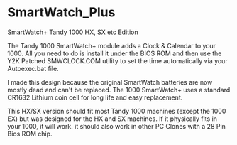 # SmartWatch_Plus
SmartWatch+ Tandy 1000 HX, SX etc Edition

The Tandy 1000 SmartWatch+ module adds a Clock & Calendar to your 1000. All you need to do is install it under the BIOS ROM and then use the Y2K Patched SMWCLOCK.COM utility to set the time automatically via your Autoexec.bat file.

I made this design because the original SmartWatch batteries are now mostly dead and can't be replaced. The 1000 SmartWatch+ uses a standard CR1632 Lithium coin cell for long life and easy replacement.

This HX/SX version should fit most Tandy 1000 machines (except the 1000 EX) but was designed for the HX and SX machines. If it physically fits in your 1000, it will work. it should also work in other PC Clones with a 28 Pin Bios ROM chip.
